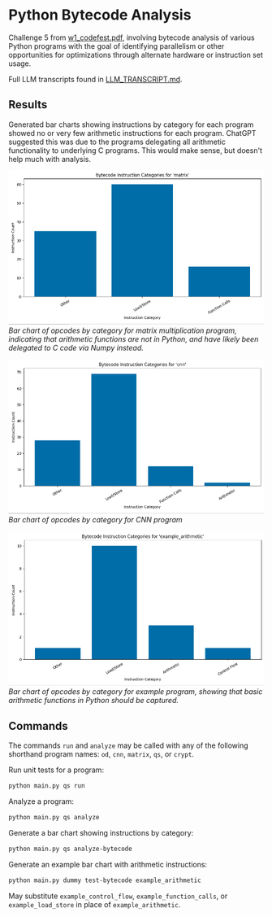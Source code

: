# Python Bytecode Analysis

Challenge 5 from [w1_codefest.pdf](./w1_codefest.pdf), involving bytecode analysis of various Python programs with the goal of identifying parallelism or other opportunities for optimizations through alternate hardware or instruction set usage.

Full LLM transcripts found in [LLM_TRANSCRIPT.md](./LLM_TRANSCRIPT.md).

## Results

Generated bar charts showing instructions by category for each program showed no or very few arithmetic instructions for each program. ChatGPT suggested this was due to the programs delegating all arithmetic functionality to underlying C programs. This would make sense, but doesn't help much with analysis.

![Bar chart showing opcode breakdown by category for quicksort program](./images/opcodes_by_category_matrix_multiplication.png)
*Bar chart of opcodes by category for matrix multiplication program, indicating that arithmetic functions are not in Python, and have likely been delegated to C code via Numpy instead.*

![Bar chart showing opcode breakdown by category for CNN program](./images/opcodes_by_category_convolutional_neural_network.png)
*Bar chart of opcodes by category for CNN program*

![Bar chart showing opcode breakdown by category for example program](./images/opcodes_by_category_example.png)
*Bar chart of opcodes by category for example program, showing that basic arithmetic functions in Python should be captured.*

## Commands

The commands `run` and `analyze` may be called with any of the following shorthand program names: `od`, `cnn`, `matrix`, `qs`, or `crypt`.

Run unit tests for a program:
```sh
python main.py qs run
```

Analyze a program:
```sh
python main.py qs analyze
```

Generate a bar chart showing instructions by category:
```sh
python main.py qs analyze-bytecode
```

Generate an example bar chart with arithmetic instructions:
```sh
python main.py dummy test-bytecode example_arithmetic
```

May substitute `example_control_flow`, `example_function_calls`, or `example_load_store` in place of `example_arithmetic`.

